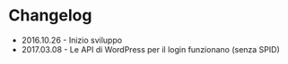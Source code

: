 # Changelog
* 2016.10.26 - Inizio sviluppo
* 2017.03.08 - Le API di WordPress per il login funzionano (senza SPID)
